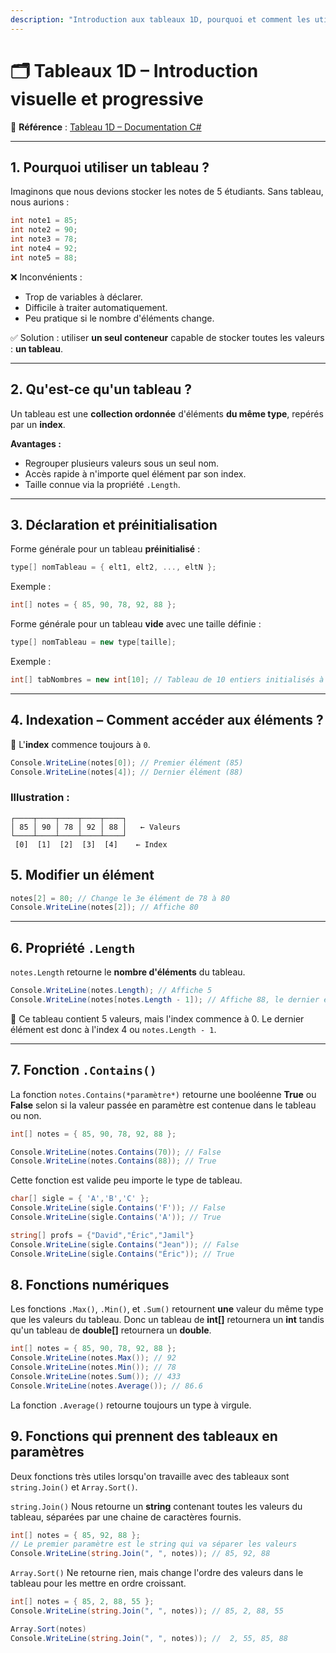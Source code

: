 ```yaml
---
description: "Introduction aux tableaux 1D, pourquoi et comment les utiliser"
---
```


# 🗂️ Tableaux 1D – Introduction visuelle et progressive

📎 **Référence** : [Tableau 1D – Documentation C#](https://info.cegepmontpetit.ca/notions-csharp/documentation/tableau/tableau-1d)

---

## 1. Pourquoi utiliser un tableau ?

Imaginons que nous devions stocker les notes de 5 étudiants. Sans tableau, nous aurions :
```csharp
int note1 = 85;
int note2 = 90;
int note3 = 78;
int note4 = 92;
int note5 = 88;
```
❌ Inconvénients :
- Trop de variables à déclarer.
- Difficile à traiter automatiquement.
- Peu pratique si le nombre d'éléments change.

✅ Solution : utiliser **un seul conteneur** capable de stocker toutes les valeurs : **un tableau**.

---

## 2. Qu'est-ce qu'un tableau ?

Un tableau est une **collection ordonnée** d'éléments **du même type**, repérés par un **index**.

**Avantages :**
- Regrouper plusieurs valeurs sous un seul nom.
- Accès rapide à n'importe quel élément par son index.
- Taille connue via la propriété `.Length`.

---

## 3. Déclaration et préinitialisation

Forme générale pour un tableau **préinitialisé** :
```csharp
type[] nomTableau = { elt1, elt2, ..., eltN };
```

Exemple :
```csharp
int[] notes = { 85, 90, 78, 92, 88 };
```

Forme générale pour un tableau **vide** avec une taille définie :
```csharp
type[] nomTableau = new type[taille];
```

Exemple :
```csharp
int[] tabNombres = new int[10]; // Tableau de 10 entiers initialisés à 0
```

---

## 4. Indexation – Comment accéder aux éléments ?

📌 L'**index** commence toujours à `0`.

```csharp
Console.WriteLine(notes[0]); // Premier élément (85)
Console.WriteLine(notes[4]); // Dernier élément (88)
```

### Illustration :
```
┌────┬────┬────┬────┬────┐
│ 85 │ 90 │ 78 │ 92 │ 88 │   ← Valeurs
└────┴────┴────┴────┴────┘
 [0]  [1]  [2]  [3]  [4]    ← Index
```



## 5. Modifier un élément

```csharp
notes[2] = 80; // Change le 3e élément de 78 à 80
Console.WriteLine(notes[2]); // Affiche 80
```


---

## 6. Propriété `.Length`

`notes.Length` retourne le **nombre d'éléments** du tableau.
```csharp
Console.WriteLine(notes.Length); // Affiche 5
Console.WriteLine(notes[notes.Length - 1]); // Affiche 88, le dernier élément
```

📌 Ce tableau contient 5 valeurs, mais l'index commence à 0. Le dernier élément est donc à l'index 4 ou  `notes.Length - 1`.

---

## 7. Fonction `.Contains()`
La fonction `notes.Contains(*paramètre*)` retourne une booléenne **True** ou **False** selon si la valeur passée en paramètre est contenue dans le tableau ou non.

```csharp
int[] notes = { 85, 90, 78, 92, 88 };

Console.WriteLine(notes.Contains(70)); // False
Console.WriteLine(notes.Contains(88)); // True
```

Cette fonction est valide peu importe le type de tableau.
```csharp
char[] sigle = { 'A','B','C' };
Console.WriteLine(sigle.Contains('F')); // False
Console.WriteLine(sigle.Contains('A')); // True

string[] profs = {"David","Éric","Jamil"}
Console.WriteLine(sigle.Contains("Jean")); // False
Console.WriteLine(sigle.Contains("Éric")); // True
```

## 8. Fonctions numériques
Les fonctions `.Max()`, `.Min()`, et `.Sum()`  retournent **une** valeur du même type que les valeurs du tableau. Donc un tableau de **int[]** retournera un **int** tandis qu'un tableau de **double[]** retournera un **double**.
```csharp
int[] notes = { 85, 90, 78, 92, 88 };
Console.WriteLine(notes.Max()); // 92
Console.WriteLine(notes.Min()); // 78
Console.WriteLine(notes.Sum()); // 433
Console.WriteLine(notes.Average()); // 86.6
```
La fonction `.Average()` retourne toujours un type à virgule. 


## 9. Fonctions qui prennent des tableaux en paramètres
Deux fonctions très utiles lorsqu'on travaille avec des tableaux sont `string.Join()` et `Array.Sort()`.

`string.Join()` Nous retourne un **string** contenant toutes les valeurs du tableau, séparées par une chaine de caractères fournis. 

```csharp
int[] notes = { 85, 92, 88 };
// Le premier paramètre est le string qui va séparer les valeurs
Console.WriteLine(string.Join(", ", notes)); // 85, 92, 88
```

 `Array.Sort()` Ne retourne rien, mais change l'ordre des valeurs dans le tableau pour les mettre en ordre croissant.

```csharp
int[] notes = { 85, 2, 88, 55 };
Console.WriteLine(string.Join(", ", notes)); // 85, 2, 88, 55 

Array.Sort(notes)
Console.WriteLine(string.Join(", ", notes)); //  2, 55, 85, 88 

```
